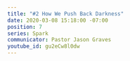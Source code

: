```yaml
---
title: "#2 How We Push Back Darkness"
date: 2020-03-08 15:18:00 -07:00
position: 7
series: Spark
communicator: Pastor Jason Graves
youtube_id: gu2eCw8l0dw
---
```


